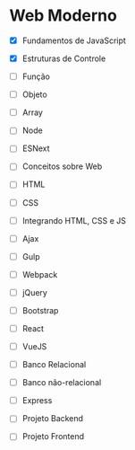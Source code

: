 # Web Moderno

* [x] Fundamentos de JavaScript
* [x] Estruturas de Controle
* [ ] Função
* [ ] Objeto
* [ ] Array
* [ ] Node
* [ ] ESNext
* [ ] Conceitos sobre Web
* [ ] HTML
* [ ] CSS
* [ ] Integrando HTML, CSS e JS
* [ ] Ajax
* [ ] Gulp
* [ ] Webpack
* [ ] jQuery
* [ ] Bootstrap
* [ ] React
* [ ] VueJS
* [ ] Banco Relacional
* [ ] Banco não-relacional
* [ ] Express
* [ ] Projeto Backend
* [ ] Projeto Frontend

